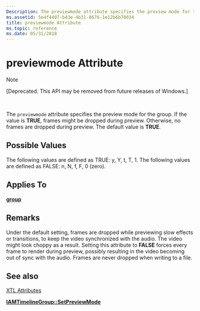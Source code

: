 ```yaml
---
Description: The previewmode attribute specifies the preview mode for the group. If the value is TRUE, frames might be dropped during preview. Otherwise, no frames are dropped during preview. The default value is TRUE.
ms.assetid: 5e4f4407-b43e-4b31-8676-1e12b6b70034
title: previewmode Attribute
ms.topic: reference
ms.date: 05/31/2018
---
```


# previewmode Attribute

> [!Note]  
> \[Deprecated. This API may be removed from future releases of Windows.\]

 

The `previewmode` attribute specifies the preview mode for the group. If the value is **TRUE**, frames might be dropped during preview. Otherwise, no frames are dropped during preview. The default value is **TRUE**.

## Possible Values

The following values are defined as TRUE: y, Y, t, T, 1. The following values are defined as FALSE: n, N, f, F, 0 (zero).

## Applies To

[**group**](group-element.md)

## Remarks

Under the default setting, frames are dropped while previewing slow effects or transitions, to keep the video synchronized with the audio. The video might look choppy as a result. Setting this attribute to **FALSE** forces every frame to render during preview, possibly resulting in the video becoming out of sync with the audio. Frames are never dropped when writing to a file.

## See also

<dl> <dt>

[XTL Attributes](xtl-attributes.md)
</dt> <dt>

[**IAMTimelineGroup::SetPreviewMode**](iamtimelinegroup-setpreviewmode.md)
</dt> </dl>

 

 



